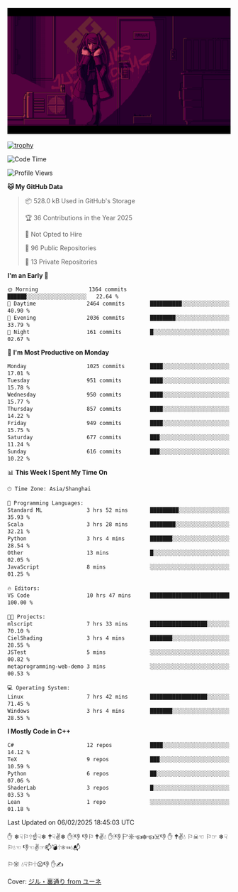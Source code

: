![](imgs/main.png)

[![trophy](https://github-profile-trophy.vercel.app/?username=NeilKleistGao&theme=dracula)](https://github.com/ryo-ma/github-profile-trophy)

<!--START_SECTION:waka-->
![Code Time](http://img.shields.io/badge/Code%20Time-1%2C609%20hrs%2038%20mins-blue)

![Profile Views](http://img.shields.io/badge/Profile%20Views-0-blue)

**🐱 My GitHub Data** 

> 📦 528.0 kB Used in GitHub's Storage 
 > 
> 🏆 36 Contributions in the Year 2025
 > 
> 🚫 Not Opted to Hire
 > 
> 📜 96 Public Repositories 
 > 
> 🔑 13 Private Repositories 
 > 
**I'm an Early 🐤** 

```text
🌞 Morning                1364 commits        ██████░░░░░░░░░░░░░░░░░░░   22.64 % 
🌆 Daytime                2464 commits        ██████████░░░░░░░░░░░░░░░   40.90 % 
🌃 Evening                2036 commits        ████████░░░░░░░░░░░░░░░░░   33.79 % 
🌙 Night                  161 commits         █░░░░░░░░░░░░░░░░░░░░░░░░   02.67 % 
```
📅 **I'm Most Productive on Monday** 

```text
Monday                   1025 commits        ████░░░░░░░░░░░░░░░░░░░░░   17.01 % 
Tuesday                  951 commits         ████░░░░░░░░░░░░░░░░░░░░░   15.78 % 
Wednesday                950 commits         ████░░░░░░░░░░░░░░░░░░░░░   15.77 % 
Thursday                 857 commits         ████░░░░░░░░░░░░░░░░░░░░░   14.22 % 
Friday                   949 commits         ████░░░░░░░░░░░░░░░░░░░░░   15.75 % 
Saturday                 677 commits         ███░░░░░░░░░░░░░░░░░░░░░░   11.24 % 
Sunday                   616 commits         ███░░░░░░░░░░░░░░░░░░░░░░   10.22 % 
```


📊 **This Week I Spent My Time On** 

```text
🕑︎ Time Zone: Asia/Shanghai

💬 Programming Languages: 
Standard ML              3 hrs 52 mins       █████████░░░░░░░░░░░░░░░░   35.93 % 
Scala                    3 hrs 28 mins       ████████░░░░░░░░░░░░░░░░░   32.21 % 
Python                   3 hrs 4 mins        ███████░░░░░░░░░░░░░░░░░░   28.54 % 
Other                    13 mins             █░░░░░░░░░░░░░░░░░░░░░░░░   02.05 % 
JavaScript               8 mins              ░░░░░░░░░░░░░░░░░░░░░░░░░   01.25 % 

🔥 Editors: 
VS Code                  10 hrs 47 mins      █████████████████████████   100.00 % 

🐱‍💻 Projects: 
mlscript                 7 hrs 33 mins       ██████████████████░░░░░░░   70.10 % 
CielShading              3 hrs 4 mins        ███████░░░░░░░░░░░░░░░░░░   28.55 % 
JSTest                   5 mins              ░░░░░░░░░░░░░░░░░░░░░░░░░   00.82 % 
metaprogramming-web-demo 3 mins              ░░░░░░░░░░░░░░░░░░░░░░░░░   00.53 % 

💻 Operating System: 
Linux                    7 hrs 42 mins       ██████████████████░░░░░░░   71.45 % 
Windows                  3 hrs 4 mins        ███████░░░░░░░░░░░░░░░░░░   28.55 % 
```

**I Mostly Code in C++** 

```text
C#                       12 repos            ████░░░░░░░░░░░░░░░░░░░░░   14.12 % 
TeX                      9 repos             ███░░░░░░░░░░░░░░░░░░░░░░   10.59 % 
Python                   6 repos             ██░░░░░░░░░░░░░░░░░░░░░░░   07.06 % 
ShaderLab                3 repos             █░░░░░░░░░░░░░░░░░░░░░░░░   03.53 % 
Lean                     1 repo              ░░░░░░░░░░░░░░░░░░░░░░░░░   01.18 % 
```




 Last Updated on 06/02/2025 18:45:03 UTC
<!--END_SECTION:waka-->

✋ ❄☟⚐🕆☝☟❄ 🕈☟✌❄ ✋🕯👎 👎⚐ 🕈✌💧 ✋🕯👎 🏱☼☜❄☜☠👎 ✋ 🕈✌💧 ⚐☠☜ ⚐☞ ❄☟⚐💧☜ 👎☜✌☞📫💣🕆❄☜💧📬

⚐☼ 💧☟⚐🕆☹👎 ✋✍

Cover: [ジル・裏通り from ユーネ](https://www.pixiv.net/artworks/62127066)
